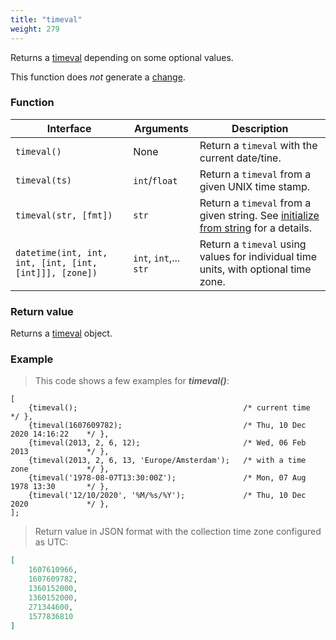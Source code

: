 ```yaml
---
title: "timeval"
weight: 279
---
```


Returns a [timeval](../../data-types/timeval) depending on some optional values.

This function does *not* generate a [change](../../overview/changes).

### Function

Interface | Arguments | Description
--------- | --------- | -----------
`timeval()`  | None | Return a `timeval` with the current date/tine.
`timeval(ts)` | `int`/`float` | Return a `timeval` from a given UNIX time stamp.
`timeval(str, [fmt])` | `str` | Return a `timeval` from a given string. See [initialize from string](../datetime/#initialize-from-string) for a details.
`datetime(int, int, int, [int, [int, [int]]], [zone])` | `int`, `int`,... `str` | Return a `timeval` using values for individual time units, with optional time zone.

### Return value

Returns a [timeval](../../data-types/timeval) object.

### Example

> This code shows a few examples for ***timeval()***:

```thingsdb,should_pass
[
    {timeval();                                     /* current time                 */ },
    {timeval(1607609782);                           /* Thu, 10 Dec 2020 14:16:22    */ },
    {timeval(2013, 2, 6, 12);                       /* Wed, 06 Feb 2013             */ },
    {timeval(2013, 2, 6, 13, 'Europe/Amsterdam');   /* with a time zone             */ },
    {timeval('1978-08-07T13:30:00Z');               /* Mon, 07 Aug 1978 13:30       */ },
    {timeval('12/10/2020', '%M/%s/%Y');             /* Thu, 10 Dec 2020             */ },
];
```

> Return value in JSON format with the collection time zone configured as UTC:

```json
[
    1607610966,
    1607609782,
    1360152000,
    1360152000,
    271344600,
    1577836810
]
```
